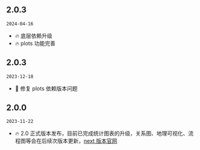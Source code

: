 ## 2.0.3

`2024-04-16`

- 🔥 底层依赖升级
- 🔥 plots 功能完善

## 2.0.3

`2023-12-18`

- 🐞 修复 plots 依赖版本问题

## 2.0.0

`2023-11-22`

- 🔥 2.0 正式版本发布，目前已完成统计图表的升级，关系图、地理可视化、流程图等会在后续次版本更新，[next 版本官网](https://ant-design-charts-next.antgroup.com/)
